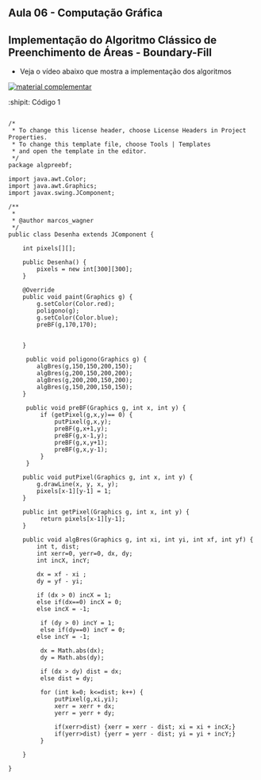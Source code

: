 ## Aula 06 - Computação Gráfica

## Implementação do Algoritmo Clássico de Preenchimento de Áreas - Boundary-Fill

- Veja o vídeo abaixo que mostra a implementação dos algoritmos
 
[![material complementar](https://github.com/marcoswagner-commits/projetos_cg/blob/0150ad883cb287ccc3290d4f11b790b3a36b8256/Capa_Aula6.png)](https://www.youtube.com/watch?v=up4jt_g9pbg)


:shipit: Código 1
```

/*
 * To change this license header, choose License Headers in Project Properties.
 * To change this template file, choose Tools | Templates
 * and open the template in the editor.
 */
package algpreebf;

import java.awt.Color;
import java.awt.Graphics;
import javax.swing.JComponent;

/**
 *
 * @author marcos_wagner
 */
public class Desenha extends JComponent {

    int pixels[][];
    
    public Desenha() {
        pixels = new int[300][300];
    }
    
    @Override
    public void paint(Graphics g) {
        g.setColor(Color.red);
        poligono(g);
        g.setColor(Color.blue);
        preBF(g,170,170);
        
        
    }
    
     public void poligono(Graphics g) {
        algBres(g,150,150,200,150);
        algBres(g,200,150,200,200);
        algBres(g,200,200,150,200);
        algBres(g,150,200,150,150);
    }
    
     public void preBF(Graphics g, int x, int y) {
         if (getPixel(g,x,y)== 0) {
             putPixel(g,x,y);
             preBF(g,x+1,y);
             preBF(g,x-1,y);
             preBF(g,x,y+1);
             preBF(g,x,y-1);
         }
     }
    
    public void putPixel(Graphics g, int x, int y) {
        g.drawLine(x, y, x, y);
        pixels[x-1][y-1] = 1;
    }
    
    public int getPixel(Graphics g, int x, int y) {
         return pixels[x-1][y-1];
    }
    
    public void algBres(Graphics g, int xi, int yi, int xf, int yf) {
        int t, dist;
        int xerr=0, yerr=0, dx, dy;
        int incX, incY;
        
        dx = xf - xi ;
        dy = yf - yi; 
        
        if (dx > 0) incX = 1;
        else if(dx==0) incX = 0;
        else incX = -1;
        
         if (dy > 0) incY = 1;
         else if(dy==0) incY = 0;
        else incY = -1;
         
         dx = Math.abs(dx);
         dy = Math.abs(dy);
         
         if (dx > dy) dist = dx;
         else dist = dy;
         
         for (int k=0; k<=dist; k++) {
             putPixel(g,xi,yi);
             xerr = xerr + dx;
             yerr = yerr + dy;
             
             if(xerr>dist) {xerr = xerr - dist; xi = xi + incX;}
             if(yerr>dist) {yerr = yerr - dist; yi = yi + incY;}
         }
        
    }
    
}


```
